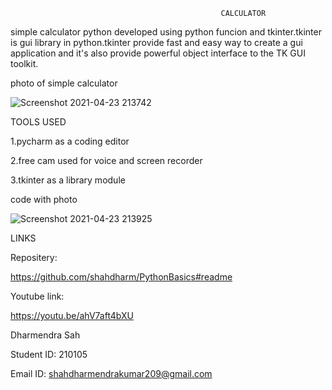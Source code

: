                                                    CALCULATOR




simple calculator python developed using python funcion and tkinter.tkinter is gui library in python.tkinter provide fast and easy way to create a gui application and it's also provide powerful object interface to the TK GUI toolkit.  

photo of simple calculator




![Screenshot 2021-04-23 213742](https://user-images.githubusercontent.com/79898206/115897832-935a4a00-a47c-11eb-990c-d48e0baa59bc.png)





TOOLS USED

1.pycharm as a coding editor

2.free cam used for voice and screen recorder

3.tkinter as a library module

code with photo


![Screenshot 2021-04-23 213925](https://user-images.githubusercontent.com/79898206/115898113-e6340180-a47c-11eb-81ab-39d45509109b.png)



LINKS

Repositery:

https://github.com/shahdharm/PythonBasics#readme

Youtube link:

https://youtu.be/ahV7aft4bXU

Dharmendra Sah

Student ID: 210105

Email ID: shahdharmendrakumar209@gmail.com
